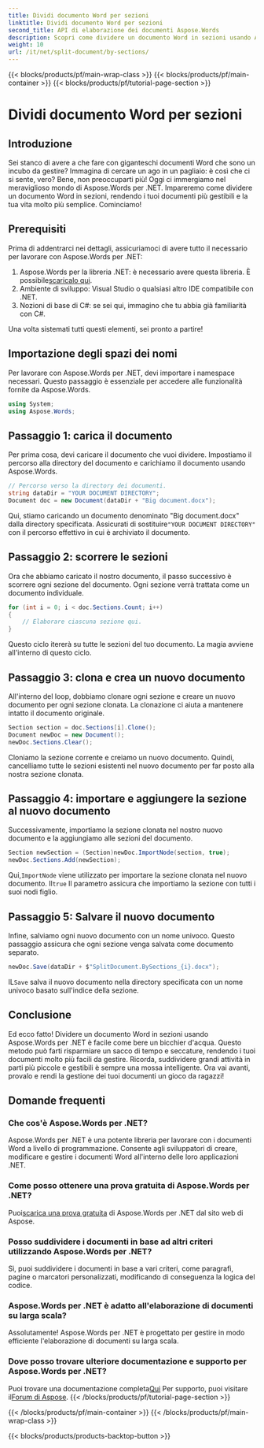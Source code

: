 ```yaml
---
title: Dividi documento Word per sezioni
linktitle: Dividi documento Word per sezioni
second_title: API di elaborazione dei documenti Aspose.Words
description: Scopri come dividere un documento Word in sezioni usando Aspose.Words per .NET. Segui questa guida dettagliata, passo dopo passo, per una gestione efficiente dei documenti.
weight: 10
url: /it/net/split-document/by-sections/
---
```


{{< blocks/products/pf/main-wrap-class >}}
{{< blocks/products/pf/main-container >}}
{{< blocks/products/pf/tutorial-page-section >}}

# Dividi documento Word per sezioni

## Introduzione

Sei stanco di avere a che fare con giganteschi documenti Word che sono un incubo da gestire? Immagina di cercare un ago in un pagliaio: è così che ci si sente, vero? Bene, non preoccuparti più! Oggi ci immergiamo nel meraviglioso mondo di Aspose.Words per .NET. Impareremo come dividere un documento Word in sezioni, rendendo i tuoi documenti più gestibili e la tua vita molto più semplice. Cominciamo!

## Prerequisiti

Prima di addentrarci nei dettagli, assicuriamoci di avere tutto il necessario per lavorare con Aspose.Words per .NET:

1.  Aspose.Words per la libreria .NET: è necessario avere questa libreria. È possibile[scaricalo qui](https://releases.aspose.com/words/net/).
2. Ambiente di sviluppo: Visual Studio o qualsiasi altro IDE compatibile con .NET.
3. Nozioni di base di C#: se sei qui, immagino che tu abbia già familiarità con C#.

Una volta sistemati tutti questi elementi, sei pronto a partire!

## Importazione degli spazi dei nomi

Per lavorare con Aspose.Words per .NET, devi importare i namespace necessari. Questo passaggio è essenziale per accedere alle funzionalità fornite da Aspose.Words.

```csharp
using System;
using Aspose.Words;
```

## Passaggio 1: carica il documento

Per prima cosa, devi caricare il documento che vuoi dividere. Impostiamo il percorso alla directory del documento e carichiamo il documento usando Aspose.Words.

```csharp
// Percorso verso la directory dei documenti.
string dataDir = "YOUR DOCUMENT DIRECTORY";
Document doc = new Document(dataDir + "Big document.docx");
```

 Qui, stiamo caricando un documento denominato "Big document.docx" dalla directory specificata. Assicurati di sostituire`"YOUR DOCUMENT DIRECTORY"` con il percorso effettivo in cui è archiviato il documento.

## Passaggio 2: scorrere le sezioni

Ora che abbiamo caricato il nostro documento, il passo successivo è scorrere ogni sezione del documento. Ogni sezione verrà trattata come un documento individuale.

```csharp
for (int i = 0; i < doc.Sections.Count; i++)
{
    // Elaborare ciascuna sezione qui.
}
```

Questo ciclo itererà su tutte le sezioni del tuo documento. La magia avviene all'interno di questo ciclo.

## Passaggio 3: clona e crea un nuovo documento

All'interno del loop, dobbiamo clonare ogni sezione e creare un nuovo documento per ogni sezione clonata. La clonazione ci aiuta a mantenere intatto il documento originale.

```csharp
Section section = doc.Sections[i].Clone();
Document newDoc = new Document();
newDoc.Sections.Clear();
```

Cloniamo la sezione corrente e creiamo un nuovo documento. Quindi, cancelliamo tutte le sezioni esistenti nel nuovo documento per far posto alla nostra sezione clonata.

## Passaggio 4: importare e aggiungere la sezione al nuovo documento

Successivamente, importiamo la sezione clonata nel nostro nuovo documento e la aggiungiamo alle sezioni del documento.

```csharp
Section newSection = (Section)newDoc.ImportNode(section, true);
newDoc.Sections.Add(newSection);
```

 Qui,`ImportNode` viene utilizzato per importare la sezione clonata nel nuovo documento. Il`true` Il parametro assicura che importiamo la sezione con tutti i suoi nodi figlio.

## Passaggio 5: Salvare il nuovo documento

Infine, salviamo ogni nuovo documento con un nome univoco. Questo passaggio assicura che ogni sezione venga salvata come documento separato.

```csharp
newDoc.Save(dataDir + $"SplitDocument.BySections_{i}.docx");
```

 IL`Save` salva il nuovo documento nella directory specificata con un nome univoco basato sull'indice della sezione.

## Conclusione

Ed ecco fatto! Dividere un documento Word in sezioni usando Aspose.Words per .NET è facile come bere un bicchier d'acqua. Questo metodo può farti risparmiare un sacco di tempo e seccature, rendendo i tuoi documenti molto più facili da gestire. Ricorda, suddividere grandi attività in parti più piccole e gestibili è sempre una mossa intelligente. Ora vai avanti, provalo e rendi la gestione dei tuoi documenti un gioco da ragazzi!

## Domande frequenti

### Che cos'è Aspose.Words per .NET?
Aspose.Words per .NET è una potente libreria per lavorare con i documenti Word a livello di programmazione. Consente agli sviluppatori di creare, modificare e gestire i documenti Word all'interno delle loro applicazioni .NET.

### Come posso ottenere una prova gratuita di Aspose.Words per .NET?
 Puoi[scarica una prova gratuita](https://releases.aspose.com/) di Aspose.Words per .NET dal sito web di Aspose.

### Posso suddividere i documenti in base ad altri criteri utilizzando Aspose.Words per .NET?
Sì, puoi suddividere i documenti in base a vari criteri, come paragrafi, pagine o marcatori personalizzati, modificando di conseguenza la logica del codice.

### Aspose.Words per .NET è adatto all'elaborazione di documenti su larga scala?
Assolutamente! Aspose.Words per .NET è progettato per gestire in modo efficiente l'elaborazione di documenti su larga scala.

### Dove posso trovare ulteriore documentazione e supporto per Aspose.Words per .NET?
 Puoi trovare una documentazione completa[Qui](https://reference.aspose.com/words/net/) Per supporto, puoi visitare il[Forum di Aspose](https://forum.aspose.com/c/words/8).
{{< /blocks/products/pf/tutorial-page-section >}}

{{< /blocks/products/pf/main-container >}}
{{< /blocks/products/pf/main-wrap-class >}}

{{< blocks/products/products-backtop-button >}}
